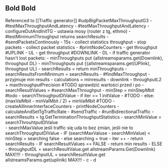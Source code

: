 ## **Bold** __Bold__ 
Referenced to [[Traffic generator]]
#udpBigPacketMaxThroughputG3
	- #testMaxThroughputAndLatency 
	- #testMaxThroughputAndLatency 
		- configureDutAndInitTG - ustawia mosy (router z tg, ethmo)
		- #testMinimumThroughput returns searchResults
			- #sendPacketsContinously - 15s
				- collect statistics throughput
				- stop packets
				- collect packet statistics
			- #printNodeCounters 
			- get throughput #UPLINK  - UL
			- get throughput #DOWNLINK - DL
			- if traffic generator hasn't lost packets:
				- minThroughputs put {allstreamsparams.get(Downlink), throughput DL}
				- minThroughputs put {{allstreamsparams.get(UPlink), throughput UL}
			- searchResults = return minThroughputs
		- searchResultsFromMinimum = searchResults
		- #findMaxThroughput - przyjmuje min results 
			-  calculations = minresults - downlink - throughputL2 + maxthroughputPrecision #TODO sprawdzić wartości przed i po
			- searchResultValues = #searchMaxThroughput 
				- minStep = minStepMbit #todo
				- searchThroughputDlValue
					- if iter == 1 initValue -  #TODO
					- else:  (maxValMbit - minValMbit / 2) + minValMbit #TODO
				- createAllInnerInterfaceCounters
				- printNodeCounters
				- calculateAndSetTgTrafficRate
				- #sendTraffic
					- #runBidirectionalTraffic
				- searchResults = tg.GetTerminationThroughputStatistics
				- searchMinValue = searchThrouhtputDlValue  
				- searchMaxValue jeśli traffic się uda to bez zmian, jeśli nie to searchThroughputDlValue
				- IF (searchMaxValuse - searchMinValue) < minStep  = searching false
					- else searching = true 
					- iter ++
				- return searchResults
			- IF searchResultValues == FALSE - return min results
			- ELSE 
				- throughputDL = searchResultValue.get allstreamParams.Get(Downlink) MAX!!!!
				- throughputUL = searchResultValue.get allstreamsParams.get(uplinlk) MAX!!!
		- c
	- d

